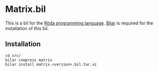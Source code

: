 # Matrix.bil

This is a bil for the [Röda programming language](). [Bilar]() is required for the installation of this bil.

## Installation

```
cd src/
bilar compress matrix
bilar install matrix.<version>.bil.tar.xz
```
